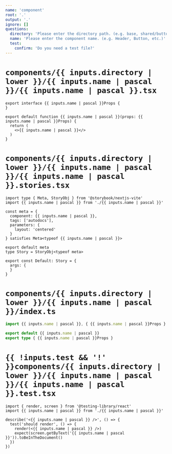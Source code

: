 ```yaml
---
name: 'component'
root: '.'
output: '.'
ignore: []
questions:
  directory: 'Please enter the directory path. (e.g. base, shared/button, etc.)'
  name: 'Please enter the component name. (e.g. Header, Button, etc.)'
  test:
    confirm: 'Do you need a test file?'
---
```


# `components/{{ inputs.directory | lower }}/{{ inputs.name | pascal }}/{{ inputs.name | pascal }}.tsx`

```tsx
export interface {{ inputs.name | pascal }}Props {
}

export default function {{ inputs.name | pascal }}(props: {{ inputs.name | pascal }}Props) {
  return (
    <>{{ inputs.name | pascal }}</>
  )
}
```

# `components/{{ inputs.directory | lower }}/{{ inputs.name | pascal }}/{{ inputs.name | pascal }}.stories.tsx`

```tsx
import type { Meta, StoryObj } from '@storybook/nextjs-vite'
import {{ inputs.name | pascal }} from './{{ inputs.name | pascal }}'

const meta = {
  component: {{ inputs.name | pascal }},
  tags: ['autodocs'],
  parameters: {
    layout: 'centered'
  }
} satisfies Meta<typeof {{ inputs.name | pascal }}>

export default meta
type Story = StoryObj<typeof meta>

export const Default: Story = {
  args: {
  }
}
```

# `components/{{ inputs.directory | lower }}/{{ inputs.name | pascal }}/index.ts`

```ts
import {{ inputs.name | pascal }}, { {{ inputs.name | pascal }}Props } from './{{ inputs.name | pascal }}'

export default {{ inputs.name | pascal }}
export type { {{ inputs.name | pascal }}Props }
```

# `{{ !inputs.test && '!' }}components/{{ inputs.directory | lower }}/{{ inputs.name | pascal }}/{{ inputs.name | pascal }}.test.tsx`

```tsx
import { render, screen } from '@testing-library/react'
import {{ inputs.name | pascal }} from './{{ inputs.name | pascal }}'

describe('<{{ inputs.name | pascal }} />', () => {
  test('should render', () => {
    render(<{{ inputs.name | pascal }} />)
    expect(screen.getByText('{{ inputs.name | pascal }}')).toBeInTheDocument()
  })
})
```
